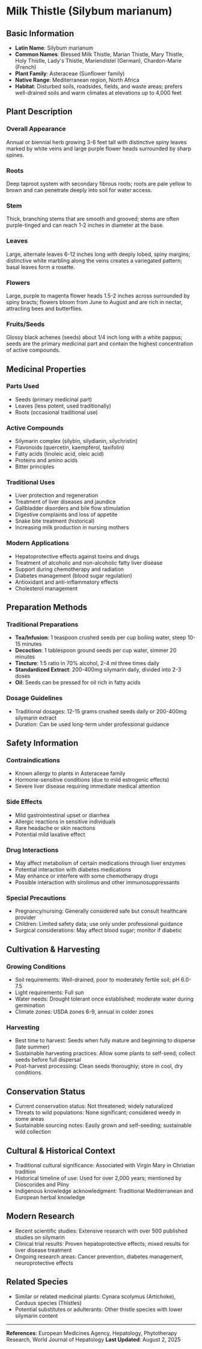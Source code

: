 # Milk Thistle (Silybum marianum)

## Basic Information
- **Latin Name**: Silybum marianum
- **Common Names**: Blessed Milk Thistle, Marian Thistle, Mary Thistle, Holy Thistle, Lady's Thistle, Mariendistel (German), Chardon-Marie (French)
- **Plant Family**: Asteraceae (Sunflower family)
- **Native Range**: Mediterranean region, North Africa
- **Habitat**: Disturbed soils, roadsides, fields, and waste areas; prefers well-drained soils and warm climates at elevations up to 4,000 feet

## Plant Description

### Overall Appearance
Annual or biennial herb growing 3-6 feet tall with distinctive spiny leaves marked by white veins and large purple flower heads surrounded by sharp spines.

### Roots
Deep taproot system with secondary fibrous roots; roots are pale yellow to brown and can penetrate deeply into soil for water access.

### Stem
Thick, branching stems that are smooth and grooved; stems are often purple-tinged and can reach 1-2 inches in diameter at the base.

### Leaves
Large, alternate leaves 6-12 inches long with deeply lobed, spiny margins; distinctive white marbling along the veins creates a variegated pattern; basal leaves form a rosette.

### Flowers
Large, purple to magenta flower heads 1.5-2 inches across surrounded by spiny bracts; flowers bloom from June to August and are rich in nectar, attracting bees and butterflies.

### Fruits/Seeds
Glossy black achenes (seeds) about 1/4 inch long with a white pappus; seeds are the primary medicinal part and contain the highest concentration of active compounds.

## Medicinal Properties

### Parts Used
- Seeds (primary medicinal part)
- Leaves (less potent, used traditionally)
- Roots (occasional traditional use)

### Active Compounds
- Silymarin complex (silybin, silydianin, silychristin)
- Flavonoids (quercetin, kaempferol, taxifolin)
- Fatty acids (linoleic acid, oleic acid)
- Proteins and amino acids
- Bitter principles

### Traditional Uses
- Liver protection and regeneration
- Treatment of liver diseases and jaundice
- Gallbladder disorders and bile flow stimulation
- Digestive complaints and loss of appetite
- Snake bite treatment (historical)
- Increasing milk production in nursing mothers

### Modern Applications
- Hepatoprotective effects against toxins and drugs
- Treatment of alcoholic and non-alcoholic fatty liver disease
- Support during chemotherapy and radiation
- Diabetes management (blood sugar regulation)
- Antioxidant and anti-inflammatory effects
- Cholesterol management

## Preparation Methods

### Traditional Preparations
- **Tea/Infusion**: 1 teaspoon crushed seeds per cup boiling water, steep 10-15 minutes
- **Decoction**: 1 tablespoon ground seeds per cup water, simmer 20 minutes
- **Tincture**: 1:5 ratio in 70% alcohol, 2-4 ml three times daily
- **Standardized Extract**: 200-400mg silymarin daily, divided into 2-3 doses
- **Oil**: Seeds can be pressed for oil rich in fatty acids

### Dosage Guidelines
- Traditional dosages: 12-15 grams crushed seeds daily or 200-400mg silymarin extract
- Duration: Can be used long-term under professional guidance

## Safety Information

### Contraindications
- Known allergy to plants in Asteraceae family
- Hormone-sensitive conditions (due to mild estrogenic effects)
- Severe liver disease requiring immediate medical attention

### Side Effects
- Mild gastrointestinal upset or diarrhea
- Allergic reactions in sensitive individuals
- Rare headache or skin reactions
- Potential mild laxative effect

### Drug Interactions
- May affect metabolism of certain medications through liver enzymes
- Potential interaction with diabetes medications
- May enhance or interfere with some chemotherapy drugs
- Possible interaction with sirolimus and other immunosuppressants

### Special Precautions
- Pregnancy/nursing: Generally considered safe but consult healthcare provider
- Children: Limited safety data; use only under professional guidance
- Surgical considerations: May affect blood sugar; monitor if diabetic

## Cultivation & Harvesting

### Growing Conditions
- Soil requirements: Well-drained, poor to moderately fertile soil; pH 6.0-7.5
- Light requirements: Full sun
- Water needs: Drought tolerant once established; moderate water during germination
- Climate zones: USDA zones 6-9, annual in colder zones

### Harvesting
- Best time to harvest: Seeds when fully mature and beginning to disperse (late summer)
- Sustainable harvesting practices: Allow some plants to self-seed; collect seeds before full dispersal
- Post-harvest processing: Clean seeds thoroughly; store in cool, dry conditions

## Conservation Status
- Current conservation status: Not threatened; widely naturalized
- Threats to wild populations: None significant; considered weedy in some areas
- Sustainable sourcing notes: Easily grown and self-seeding; sustainable wild collection

## Cultural & Historical Context
- Traditional cultural significance: Associated with Virgin Mary in Christian tradition
- Historical timeline of use: Used for over 2,000 years; mentioned by Dioscorides and Pliny
- Indigenous knowledge acknowledgment: Traditional Mediterranean and European herbal knowledge

## Modern Research
- Recent scientific studies: Extensive research with over 500 published studies on silymarin
- Clinical trial results: Proven hepatoprotective effects; mixed results for liver disease treatment
- Ongoing research areas: Cancer prevention, diabetes management, neuroprotective effects

## Related Species
- Similar or related medicinal plants: Cynara scolymus (Artichoke), Carduus species (Thistles)
- Potential substitutes or adulterants: Other thistle species with lower silymarin content

---

**References**: European Medicines Agency, Hepatology, Phytotherapy Research, World Journal of Hepatology
**Last Updated**: August 2, 2025